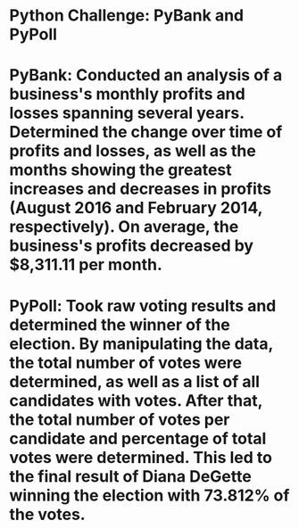 # Python Challenge: PyBank and PyPoll

# PyBank: Conducted an analysis of a business's monthly profits and losses spanning several years. Determined the change over time of profits and losses, as well as the months showing the greatest increases and decreases in profits (August 2016 and February 2014, respectively). On average, the business's profits decreased by $8,311.11 per month. 


# PyPoll: Took raw voting results and determined the winner of the election. By manipulating the data, the total number of votes were determined, as well as a list of all candidates with votes. After that, the total number of votes per candidate and percentage of total votes were determined. This led to the final result of Diana DeGette winning the election with 73.812% of the votes. 
